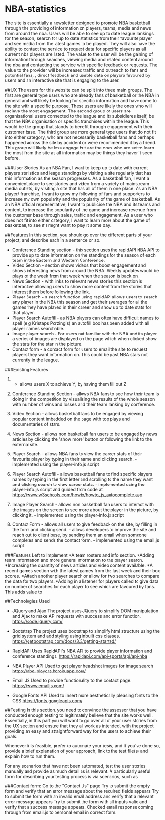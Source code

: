 # NBA-statistics


The site is essentially a newsletter designed to promote NBA basketball through the providing of information on players, teams, media and news from around the nba.
Users will be able to see up to date league rankings for the season, search for up to date statistics from their favourite player and see media
from the latest games to be played. They will also have the ability to contact the service to request data for specific players as all current nba players are listed. The value to the user will be the gaining of information through searches, viewing media and related content around the nba
and contacting the service with specific feedback or requests. The value to the provider will be increased traffic and outreach to fans and potential fans,
, direct feedback and usable data on players favoured by users and an interactive site that is engaging to the user. 

##UX
The users for this website can be split into three main groups. The first are general type users who are already fans of basketball or the NBA in general and will likely be looking for specific
information and have come to the site with a specific purpose. These users are likely the ones who will recieve the most engagement. The second group of users are organisational users connected to
the league and its subsidieres itself, be that the NBA organisation or specific franchises within the league. This would be the group that stands to benefit through engagement with 
their customer base. The third group are more general type users that do not fit into either category, who are not necessarily basketball fans and perhaps happened across the site by accident or were 
recommended it by a friend. This group will likely be less engage but are the ones who are set to learn the most from the site as all information may be things they haven't seen before. 

###User Stories
As an NBA Fan, I want to keep up to date with current players statistics and leage standings by visiting a site regularly that has this information as the season progresses.
As a basketball fan, I want a convenient place to see stories and video from a variety of mainstream media outlets, by visiting a site that has all of them in one place.
As an NBA player/ franchise, I want to grow my following of fans and supporters to increase my own popularity and the popularity of the game of basketball. 
As an NBA official representative, I want to publicise the NBA and its teams and content, to increase the popularity of the game and increase revenue from the customer base through sales, traffic and engagement.
As a user who does not fit into either category, I want to learn more about the game of basketball, to see if I might want to play it some day.

##Features
In this section, you should go over the different parts of your project, and describe each in a sentence or so.
* Conference Standing section - this section uses the rapidAPI NBA API to provide up to date information on the standings for the season of each team in the Eastern and Western Conference.
* Video Section - section shows videos that boost engagement and shows interesting news from around the NBA. Weekly updates would be plays of the week from that week when the season is back on.
* News Section - with links to relevant news stories this section is interactive allowing users to show more content from the stories that interest them before following the link.
* Player Search - a search function using rapidAPI allows users to search any player in the NBA this season and get their averages for all the games they have played in their career and show up to date stats for that player. 
* Player Search Autofill - as NBA players can often have difficult names to spell (e.g Kristaps Porzingis) an autofill box has been added with all player names searchable.
* Image player search - For users not familiar with the NBA and its player a series of images are displayed on the page which when clicked show the stats for the star in the picture.
* Contact form - a contact form for users to email the site to request players they want information on. This could be past NBA stars not currently in the league. 

###Existing Features

1. - allows users X to achieve Y, by having them fill out Z

1. Conference Standing Section - allows NBA fans to see how their team is doing in the competition by visualising the results of the whole season with number of wins and losses and their team ranking by conference. 

1. Video Section - allows basketball fans to be engaged by viewing popular content imbedded on the page with top plays and documentaries of stars.

1. News Section - allows non basketball fan users to be engaged by news articles by clicking the 'show more' button or following the link to the external site. 
		
1. Player Search - allows NBA fans to view the career stats of their favourite player by typing in their name and clicking search. 
		 - implemented using the player-info.js script
	
1. Player Search Autofill - allows basketball fans to find specific players names by typing in the first letter and scrolling to the name they want and clicking search to view career stats. 
			  - implemented using the player-info.js script and guided from code at https://www.w3schools.com/howto/howto_js_autocomplete.asp

1. Image Player Search - allows non basketball fan users to interact with the images on the screen to see more about the player in the picture, by clicking it. 
		       - implemented using the player-info.js script

1. Contact Form - allows all users to give feedback on the site, by filling in the form and clicking send. 
		- allows developers to improve the site and reach out to client base, by sending them an email when someone completes and sends the contact form. 
		- implemented using the email.js script


###Features Left to Implement
*A team rosters and info section. 
*Adding team information and more general information to the player search.
*Increasing the quantity of news articles and video content available.
*A recent games section with the latest games from the last week and their box scores.
*Attach another player search or allow for two searches to compare the data for two players.
*Adding in a listener for players called to give data on number of searches for each player to see which are favoured by fans. This adds value to 

##Technologies Used

* JQuery and Ajax
The project uses JQuery to simplify DOM manipulation and Ajax to make API requests with success and error function. 
https://code.jquery.com/

* Bootstrap
The project uses bootstrap to simplify html structure using the grid system and add styling using inbuilt css classes.
https://getbootstrap.com/docs/3.3/getting-started/

* RapidAPI
Uses RapidAPI's NBA API to provide player information and conference standings. 
https://rapidapi.com/api-sports/api/api-nba

* NBA Player API
Used to get player headshot images for image search
https://nba-players.herokuapp.com/

* Email JS
Used to provide functionality to the contact page.
https://www.emailjs.com/

* Google Fonts API
Used to insert more aesthetically pleasing fonts to the CSS
https://fonts.googleapis.com/

##Testing
In this section, you need to convince the assessor that you have conducted enough testing to legitimately believe that the site works well. 
Essentially, in this part you will want to go over all of your user stories from the UX section and ensure that they all work as intended, with the project providing an easy and straightforward way for the users to achieve their goals.

Whenever it is feasible, prefer to automate your tests, and if you've done so, provide a brief explanation of your approach, link to the test file(s) and explain how to run them.

For any scenarios that have not been automated, test the user stories manually and provide as much detail as is relevant. A particularly useful form for describing your testing process is via scenarios, such as:


###Contact form:
Go to the "Contact Us" page
Try to submit the empty form and verify that an error message about the required fields appears
Try to submit the form with an invalid email address and verify that a relevant error message appears
Try to submit the form with all inputs valid and verify that a success message appears.
Checked email response coming through from email.js to personal email in correct form.

